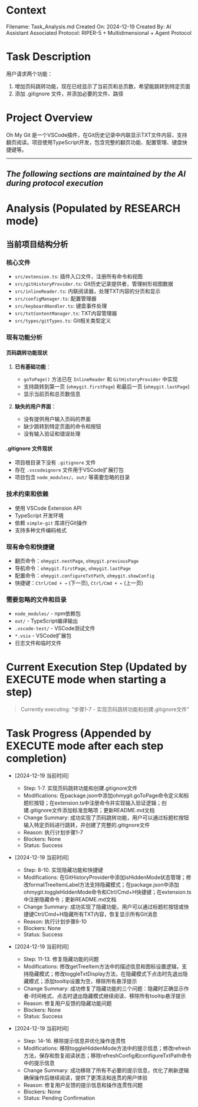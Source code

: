 # Context
Filename: Task_Analysis.md
Created On: 2024-12-19
Created By: AI Assistant
Associated Protocol: RIPER-5 + Multidimensional + Agent Protocol

# Task Description
用户请求两个功能：
1. 增加页码跳转功能，现在已经显示了当前页和总页数，希望能跳转到特定页面
2. 添加 .gitignore 文件，并添加必要的文件、路径

# Project Overview
Oh My Git 是一个VSCode插件，在Git历史记录中内联显示TXT文件内容，支持翻页阅读。项目使用TypeScript开发，包含完整的翻页功能、配置管理、键盘快捷键等。

---
*The following sections are maintained by the AI during protocol execution*
---

# Analysis (Populated by RESEARCH mode)

## 当前项目结构分析

### 核心文件
- `src/extension.ts`: 插件入口文件，注册所有命令和视图
- `src/gitHistoryProvider.ts`: Git历史记录提供者，管理树形视图数据
- `src/inlineReader.ts`: 内联阅读器，处理TXT内容的分页和显示
- `src/configManager.ts`: 配置管理器
- `src/keyboardHandler.ts`: 键盘事件处理
- `src/txtContentManager.ts`: TXT内容管理器
- `src/types/gitTypes.ts`: Git相关类型定义

### 现有功能分析

#### 页码跳转功能现状
1. **已有基础功能**：
   - `goToPage()` 方法已在 `InlineReader` 和 `GitHistoryProvider` 中实现
   - 支持跳转到第一页 (`ohmygit.firstPage`) 和最后一页 (`ohmygit.lastPage`)
   - 显示当前页和总页数信息

2. **缺失的用户界面**：
   - 没有提供用户输入页码的界面
   - 缺少跳转到特定页面的命令和按钮
   - 没有输入验证和错误处理

#### .gitignore 文件现状
- 项目根目录下没有 `.gitignore` 文件
- 存在 `.vscodeignore` 文件用于VSCode扩展打包
- 项目包含 `node_modules/`、`out/` 等需要忽略的目录

### 技术约束和依赖
- 使用 VSCode Extension API
- TypeScript 开发环境
- 依赖 `simple-git` 库进行Git操作
- 支持多种文件编码格式

### 现有命令和快捷键
- 翻页命令：`ohmygit.nextPage`, `ohmygit.previousPage`
- 导航命令：`ohmygit.firstPage`, `ohmygit.lastPage`
- 配置命令：`ohmygit.configureTxtPath`, `ohmygit.showConfig`
- 快捷键：`Ctrl/Cmd + →` (下一页), `Ctrl/Cmd + ←` (上一页)

### 需要忽略的文件和目录
- `node_modules/` - npm依赖包
- `out/` - TypeScript编译输出
- `.vscode-test/` - VSCode测试文件
- `*.vsix` - VSCode扩展包
- 日志文件和临时文件 

# Current Execution Step (Updated by EXECUTE mode when starting a step)
> Currently executing: "步骤1-7 - 实现页码跳转功能和创建.gitignore文件"

# Task Progress (Appended by EXECUTE mode after each step completion)
*   [2024-12-19 当前时间]
    *   Step: 1-7. 实现页码跳转功能和创建.gitignore文件
    *   Modifications: 在package.json中添加ohmygit.goToPage命令定义和标题栏按钮；在extension.ts中注册命令并实现输入验证逻辑；创建.gitignore文件添加标准忽略项；更新README.md文档
    *   Change Summary: 成功实现了页码跳转功能，用户可以通过标题栏按钮输入特定页码进行跳转，并创建了完整的.gitignore文件
    *   Reason: 执行计划步骤1-7
    *   Blockers: None
    *   Status: Success

*   [2024-12-19 当前时间]
    *   Step: 8-10. 实现隐藏功能和快捷键
    *   Modifications: 在GitHistoryProvider中添加isHiddenMode状态管理；修改formatTreeItemLabel方法支持隐藏模式；在package.json中添加ohmygit.toggleHiddenMode命令和Ctrl/Cmd+H快捷键；在extension.ts中注册隐藏命令；更新README.md文档
    *   Change Summary: 成功实现了隐藏功能，用户可以通过标题栏按钮或快捷键Ctrl/Cmd+H隐藏所有TXT内容，恢复显示所有Git消息
    *   Reason: 执行计划步骤8-10
    *   Blockers: None
    *   Status: Success

*   [2024-12-19 当前时间]
    *   Step: 11-13. 修复隐藏功能的问题
    *   Modifications: 修改getTreeItem方法中的描述信息和图标设置逻辑，支持隐藏模式；修改toggleTxtDisplay方法，在隐藏模式下点击时先退出隐藏模式；添加tooltip设置为空，移除所有悬浮提示
    *   Change Summary: 成功修复了隐藏功能的三个问题：隐藏时正确显示作者-时间格式、点击时退出隐藏模式继续阅读、移除所有tooltip悬浮提示
    *   Reason: 修复用户反馈的隐藏功能问题
    *   Blockers: None
    *   Status: Success

*   [2024-12-19 当前时间]
    *   Step: 14-16. 移除提示信息并优化操作连贯性
    *   Modifications: 移除toggleHiddenMode方法中的提示信息；修改refresh方法，保存和恢复阅读状态；移除refreshConfig和configureTxtPath命令中的提示信息
    *   Change Summary: 成功移除了所有不必要的提示信息，优化了刷新逻辑确保操作后继续阅读，提供了更清洁和连贯的用户体验
    *   Reason: 修复用户反馈的提示信息和操作连贯性问题
    *   Blockers: None
    *   Status: Pending Confirmation 